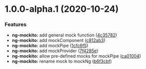 # 1.0.0-alpha.1 (2020-10-24)


### Features

* **ng-mockito:** add general mock function ([4c35782](https://github.com/qupaya/ng-mockito/commit/4c3578295d7196ab0ecb94acd4685d1b02975f70))
* **ng-mockito:** add mockComponent ([c812ab3](https://github.com/qupaya/ng-mockito/commit/c812ab37f86399bfea894270ebcc3b4f87f740ab))
* **ng-mockito:** add mockPipe ([1cfc6f5](https://github.com/qupaya/ng-mockito/commit/1cfc6f52135b7c57bd07a973fa1ba60c3ac2765a))
* **ng-mockito:** add mockProvider ([7f4285e](https://github.com/qupaya/ng-mockito/commit/7f4285e13ff4bda94e1560810620db42024fd685))
* **ng-mockito:** allow pre-defined mocks for mockPipe ([ca01004](https://github.com/qupaya/ng-mockito/commit/ca01004a3f678353c4bcad6481e4e6107871c99c))
* **ng-mockito:** rename mock to mockNg ([b6f3cbf](https://github.com/qupaya/ng-mockito/commit/b6f3cbf6e4351f50fa7913dc74010ab83224367a))
